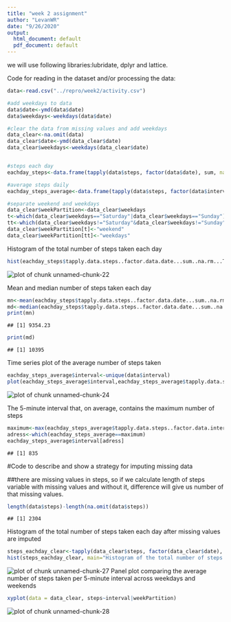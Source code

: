 ```yaml
---
title: "week 2 assignment"
author: "LevanWR"
date: "9/26/2020"
output:
  html_document: default
  pdf_document: default
---
```



we will use following libraries:lubridate, dplyr and lattice.


Code for reading in the dataset and/or processing the data:

```r
data<-read.csv("../repro/week2/activity.csv")

#add weekdays to data
data$date<-ymd(data$date)
data$weekdays<-weekdays(data$date)

#clear the data from missing values and add weekdays
data_clear<-na.omit(data)
data_clear$date<-ymd(data_clear$date)
data_clear$weekdays<-weekdays(data_clear$date)


#steps each day 
eachday_steps<-data.frame(tapply(data$steps, factor(data$date), sum, na.rm=TRUE))

#average steps daily
eachday_steps_average<-data.frame(tapply(data$steps, factor(data$interval ), mean, na.rm=TRUE))

#separate weekend and weekdays
data_clear$weekPartition<-data_clear$weekdays
t<-which(data_clear$weekdays=="Saturday"|data_clear$weekdays=="Sunday")
tt<-which(data_clear$weekdays!="Saturday"&data_clear$weekdays!="Sunday")
data_clear$weekPartition[t]<-"weekend"
data_clear$weekPartition[tt]<-"weekdays"
```
Histogram of the total number of steps taken each day


```r
hist(eachday_steps$tapply.data.steps..factor.data.date...sum..na.rm...TRUE., xlab = "number of steps", main="Histogram of the total number of steps taken each day")
```

![plot of chunk unnamed-chunk-22](figure/unnamed-chunk-22-1.png)
 
 
 Mean and median number of steps taken each day

```r
mn<-mean(eachday_steps$tapply.data.steps..factor.data.date...sum..na.rm...TRUE., na.rm = TRUE )
md<-median(eachday_steps$tapply.data.steps..factor.data.date...sum..na.rm...TRUE., na.rm = TRUE)
print(mn)
```

```
## [1] 9354.23
```

```r
print(md)
```

```
## [1] 10395
```


Time series plot of the average number of steps taken

```r
eachday_steps_average$interval<-unique(data$interval)
plot(eachday_steps_average$interval,eachday_steps_average$tapply.data.steps..factor.data.interval...mean..na.rm...TRUE. , ylab = "averge steps ", main = "Time series plot of the average number of steps taken", type = "l", xlab = "days")
```

![plot of chunk unnamed-chunk-24](figure/unnamed-chunk-24-1.png)

The 5-minute interval that, on average, contains the maximum number of steps

```r
maximum<-max(eachday_steps_average$tapply.data.steps..factor.data.interval...mean..na.rm...TRUE.)
adress<-which(eachday_steps_average==maximum)
eachday_steps_average$interval[adress]
```

```
## [1] 835
```

#Code to describe and show a strategy for imputing missing data


##there are missing values in steps, so if we calculate length of steps variable with missing values and without it, difference will give us number of that missing values.  


```r
length(data$steps)-length(na.omit(data$steps))
```

```
## [1] 2304
```

Histogram of the total number of steps taken each day after missing values are imputed

```r
steps_eachday_clear<-tapply(data_clear$steps, factor(data_clear$date), sum)
hist(steps_eachday_clear, main="Histogram of the total number of steps taken each day after missing values are imputed", xlab = "steps each day total")
```

![plot of chunk unnamed-chunk-27](figure/unnamed-chunk-27-1.png)
Panel plot comparing the average number of steps taken per 5-minute interval across weekdays and weekends


```r
xyplot(data = data_clear, steps~interval|weekPartition)
```

![plot of chunk unnamed-chunk-28](figure/unnamed-chunk-28-1.png)


















